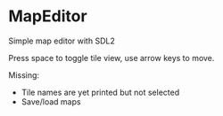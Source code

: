 MapEditor
=========

Simple map editor with SDL2

Press space to toggle tile view, use arrow keys to move.

Missing:
- Tile names are yet printed but not selected
- Save/load maps
